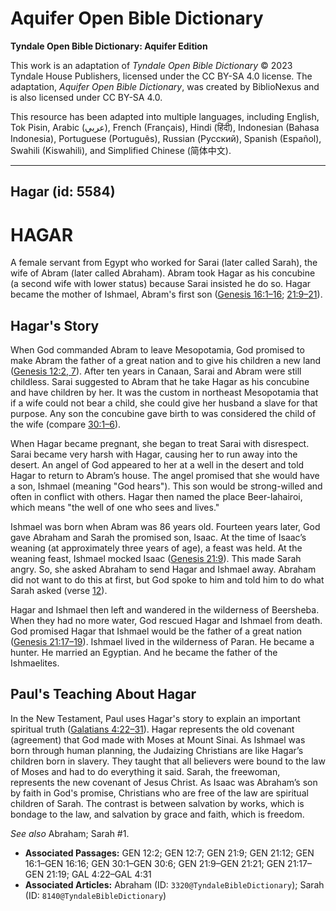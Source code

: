 # Aquifer Open Bible Dictionary

**Tyndale Open Bible Dictionary: Aquifer Edition**

This work is an adaptation of *Tyndale Open Bible Dictionary* © 2023 Tyndale House Publishers, licensed under the CC BY\-SA 4\.0 license. The adaptation, *Aquifer Open Bible Dictionary*, was created by BiblioNexus and is also licensed under CC BY\-SA 4\.0\.

This resource has been adapted into multiple languages, including English, Tok Pisin, Arabic (عربي), French (Français), Hindi (हिंदी), Indonesian (Bahasa Indonesia), Portuguese (Português), Russian (Русский), Spanish (Español), Swahili (Kiswahili), and Simplified Chinese (简体中文).



--------------------------------

## Hagar (id: 5584)

HAGAR
=====

A female servant from Egypt who worked for Sarai (later called Sarah), the wife of Abram (later called Abraham). Abram took Hagar as his concubine (a second wife with lower status) because Sarai insisted he do so. Hagar became the mother of Ishmael, Abram's first son ([Genesis 16:1–16](https://ref.ly/Gen16:1-Gen16:16); [21:9](https://ref.ly/Gen21:9-Gen21:21)[–](https://ref.ly/Gen16:1-Gen16:16)[21](https://ref.ly/Gen21:9-Gen21:21)).

Hagar's Story
-------------

When God commanded Abram to leave Mesopotamia, God promised to make Abram the father of a great nation and to give his children a new land ([Genesis 12:2, 7](https://ref.ly/Gen12:2,Gen12:7)). After ten years in Canaan, Sarai and Abram were still childless. Sarai suggested to Abram that he take Hagar as his concubine and have children by her. It was the custom in northeast Mesopotamia that if a wife could not bear a child, she could give her husband a slave for that purpose. Any son the concubine gave birth to was considered the child of the wife (compare [30:1](https://ref.ly/Gen30:1-Gen30:6)[–](https://ref.ly/Gen16:1-Gen16:16)[6](https://ref.ly/Gen30:1-Gen30:6)).

When Hagar became pregnant, she began to treat Sarai with disrespect. Sarai became very harsh with Hagar, causing her to run away into the desert. An angel of God appeared to her at a well in the desert and told Hagar to return to Abram’s house. The angel promised that she would have a son, Ishmael (meaning "God hears"). This son would be strong\-willed and often in conflict with others. Hagar then named the place Beer\-lahairoi, which means "the well of one who sees and lives."

Ishmael was born when Abram was 86 years old. Fourteen years later, God gave Abraham and Sarah the promised son, Isaac. At the time of Isaac’s weaning (at approximately three years of age), a feast was held. At the weaning feast, Ishmael mocked Isaac ([Genesis 21:9](https://ref.ly/Gen21:9)). This made Sarah angry. So, she asked Abraham to send Hagar and Ishmael away. Abraham did not want to do this at first, but God spoke to him and told him to do what Sarah asked (verse [12](https://ref.ly/Gen21:12)).

Hagar and Ishmael then left and wandered in the wilderness of Beersheba. When they had no more water, God rescued Hagar and Ishmael from death. God promised Hagar that Ishmael would be the father of a great nation ([Genesis 21:17](https://ref.ly/Gen21:17-Gen21:19)[–](https://ref.ly/Gen16:1-Gen16:16)[19](https://ref.ly/Gen21:17-Gen21:19)). Ishmael lived in the wilderness of Paran. He became a hunter. He married an Egyptian. And he became the father of the Ishmaelites.

Paul's Teaching About Hagar
---------------------------

In the New Testament, Paul uses Hagar's story to explain an important spiritual truth ([Galatians 4:22](https://ref.ly/Gal4:22-Gal4:31)[–](https://ref.ly/Gen16:1-Gen16:16)[31](https://ref.ly/Gal4:22-Gal4:31)). Hagar represents the old covenant (agreement) that God made with Moses at Mount Sinai. As Ishmael was born through human planning, the Judaizing Christians are like Hagar’s children born in slavery. They taught that all believers were bound to the law of Moses and had to do everything it said. Sarah, the freewoman, represents the new covenant of Jesus Christ. As Isaac was Abraham’s son by faith in God's promise, Christians who are free of the law are spiritual children of Sarah. The contrast is between salvation by works, which is bondage to the law, and salvation by grace and faith, which is freedom.

*See also* Abraham; Sarah \#1.

* **Associated Passages:** GEN 12:2; GEN 12:7; GEN 21:9; GEN 21:12; GEN 16:1–GEN 16:16; GEN 30:1–GEN 30:6; GEN 21:9–GEN 21:21; GEN 21:17–GEN 21:19; GAL 4:22–GAL 4:31
* **Associated Articles:** Abraham (ID: `3320@TyndaleBibleDictionary`); Sarah (ID: `8140@TyndaleBibleDictionary`)

